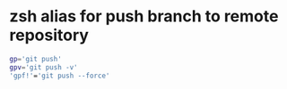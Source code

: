# zsh alias for push branch to remote repository  

```sh
gp='git push'
gpv='git push -v'
'gpf!'='git push --force'
```

